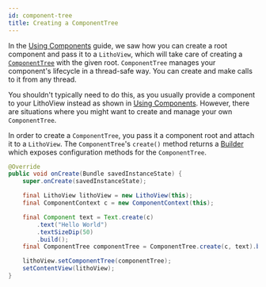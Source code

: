 ```yaml
---
id: component-tree
title: Creating a ComponentTree
---
```


In the [Using Components](using-components) guide, we saw how you can create a root component and pass it to a `LithoView`, which will take care of creating a [`ComponentTree`](/javadoc/com/facebook/litho/ComponentTree) with the given root. `ComponentTree` manages your component's lifecycle in a thread-safe way. You can create and make calls to it from any thread.

You shouldn't typically need to do this, as you usually provide a component to your LithoView instead as shown in [Using Components](using-components). However, there are situations where you might want to create and manage your own `ComponentTree`.

In order to create a `ComponentTree`, you pass it a component root and attach it to a `LithoView`. The `ComponentTree`'s `create()` method returns a [Builder](/javadoc/com/facebook/litho/ComponentTree.Builder) which exposes configuration methods for the `ComponentTree`.  

```java
@Override
public void onCreate(Bundle savedInstanceState) {
    super.onCreate(savedInstanceState);

    final LithoView lithoView = new LithoView(this);
    final ComponentContext c = new ComponentContext(this);

    final Component text = Text.create(c)
        .text("Hello World")
        .textSizeDip(50)
        .build();
    final ComponentTree componentTree = ComponentTree.create(c, text).build();

    lithoView.setComponentTree(componentTree);
    setContentView(lithoView);
}
``` 
